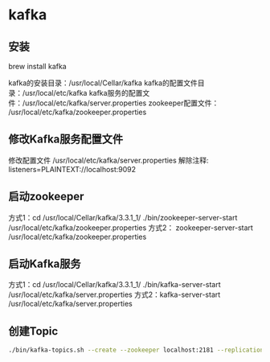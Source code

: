 # kafka

## 安装
brew install kafka

kafka的安装目录：/usr/local/Cellar/kafka
kafka的配置文件目录：/usr/local/etc/kafka
kafka服务的配置文件：/usr/local/etc/kafka/server.properties
zookeeper配置文件： /usr/local/etc/kafka/zookeeper.properties

## 修改Kafka服务配置文件

修改配置文件 /usr/local/etc/kafka/server.properties
解除注释: listeners=PLAINTEXT://localhost:9092

## 启动zookeeper

方式1：cd /usr/local/Cellar/kafka/3.3.1_1/
   ./bin/zookeeper-server-start /usr/local/etc/kafka/zookeeper.properties
方式2： zookeeper-server-start /usr/local/etc/kafka/zookeeper.properties

## 启动Kafka服务
方式1：cd /usr/local/Cellar/kafka/3.3.1_1/
   ./bin/kafka-server-start /usr/local/etc/kafka/server.properties
方式2：kafka-server-start /usr/local/etc/kafka/server.properties

## 创建Topic

```bash
./bin/kafka-topics.sh --create --zookeeper localhost:2181 --replication-factor 1 --partitions 1 --topic test
```

